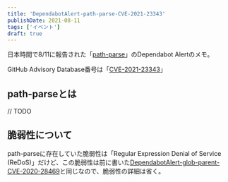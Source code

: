 ```yaml
---
title: 'DependabotAlert-path-parse-CVE-2021-23343'
publishDate: 2021-08-11
tags: ['イベント']
draft: true
---
```


日本時間で8/11に報告された「[path-parse](https://www.npmjs.com/package/path-parse)」のDependabot Alertのメモ。

GitHub Advisory Database番号は「[CVE-2021-23343](https://github.com/advisories/GHSA-hj48-42vr-x3v9)」

## path-parseとは

// TODO

## 脆弱性について

path-parseに存在していた脆弱性は「Regular Expression Denial of Service (ReDoS)」だけど、この脆弱性は前に書いた[DependabotAlert-glob-parent-CVE-2020-28469](https://tkskto.me/blog/DependabotAlert-glob-parent-CVE-2020-28469/)と同じなので、脆弱性の詳細は省く。
